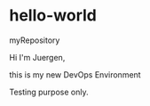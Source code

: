 # hello-world
myRepository

Hi I'm Juergen,

this is my new DevOps Environment

Testing purpose only.
